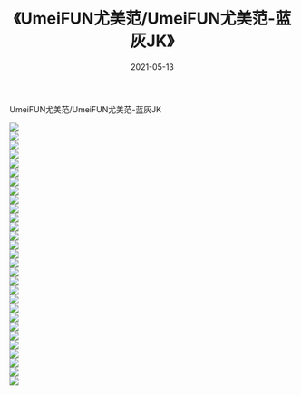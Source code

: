 ﻿---
layout: post
title:  《UmeiFUN尤美范/UmeiFUN尤美范-蓝灰JK》
date:   2021-05-13
img: http://img.660000.xyz/Sharelink/网络美图/2021/UmeiFUN尤美范/UmeiFUN尤美范-蓝灰JK/000.jpg
categories: [美女, 清纯, 唯美]
---

UmeiFUN尤美范/UmeiFUN尤美范-蓝灰JK

 ![](http://img.660000.xyz/Sharelink/网络美图/2021/UmeiFUN尤美范/UmeiFUN尤美范-蓝灰JK/001.jpg) <br>![](http://img.660000.xyz/Sharelink/网络美图/2021/UmeiFUN尤美范/UmeiFUN尤美范-蓝灰JK/002.jpg) <br>![](http://img.660000.xyz/Sharelink/网络美图/2021/UmeiFUN尤美范/UmeiFUN尤美范-蓝灰JK/003.jpg) <br>![](http://img.660000.xyz/Sharelink/网络美图/2021/UmeiFUN尤美范/UmeiFUN尤美范-蓝灰JK/004.jpg) <br>![](http://img.660000.xyz/Sharelink/网络美图/2021/UmeiFUN尤美范/UmeiFUN尤美范-蓝灰JK/005.jpg) <br>![](http://img.660000.xyz/Sharelink/网络美图/2021/UmeiFUN尤美范/UmeiFUN尤美范-蓝灰JK/006.jpg) <br>![](http://img.660000.xyz/Sharelink/网络美图/2021/UmeiFUN尤美范/UmeiFUN尤美范-蓝灰JK/007.jpg) <br>![](http://img.660000.xyz/Sharelink/网络美图/2021/UmeiFUN尤美范/UmeiFUN尤美范-蓝灰JK/008.jpg) <br>![](http://img.660000.xyz/Sharelink/网络美图/2021/UmeiFUN尤美范/UmeiFUN尤美范-蓝灰JK/009.jpg) <br>![](http://img.660000.xyz/Sharelink/网络美图/2021/UmeiFUN尤美范/UmeiFUN尤美范-蓝灰JK/010.jpg) <br>![](http://img.660000.xyz/Sharelink/网络美图/2021/UmeiFUN尤美范/UmeiFUN尤美范-蓝灰JK/011.jpg) <br>![](http://img.660000.xyz/Sharelink/网络美图/2021/UmeiFUN尤美范/UmeiFUN尤美范-蓝灰JK/012.jpg) <br>![](http://img.660000.xyz/Sharelink/网络美图/2021/UmeiFUN尤美范/UmeiFUN尤美范-蓝灰JK/013.jpg) <br>![](http://img.660000.xyz/Sharelink/网络美图/2021/UmeiFUN尤美范/UmeiFUN尤美范-蓝灰JK/014.jpg) <br>![](http://img.660000.xyz/Sharelink/网络美图/2021/UmeiFUN尤美范/UmeiFUN尤美范-蓝灰JK/015.jpg) <br>![](http://img.660000.xyz/Sharelink/网络美图/2021/UmeiFUN尤美范/UmeiFUN尤美范-蓝灰JK/016.jpg) <br>![](http://img.660000.xyz/Sharelink/网络美图/2021/UmeiFUN尤美范/UmeiFUN尤美范-蓝灰JK/017.jpg) <br>![](http://img.660000.xyz/Sharelink/网络美图/2021/UmeiFUN尤美范/UmeiFUN尤美范-蓝灰JK/018.jpg) <br>![](http://img.660000.xyz/Sharelink/网络美图/2021/UmeiFUN尤美范/UmeiFUN尤美范-蓝灰JK/019.jpg) <br>![](http://img.660000.xyz/Sharelink/网络美图/2021/UmeiFUN尤美范/UmeiFUN尤美范-蓝灰JK/020.jpg) <br>![](http://img.660000.xyz/Sharelink/网络美图/2021/UmeiFUN尤美范/UmeiFUN尤美范-蓝灰JK/021.jpg) <br>![](http://img.660000.xyz/Sharelink/网络美图/2021/UmeiFUN尤美范/UmeiFUN尤美范-蓝灰JK/022.jpg) <br>![](http://img.660000.xyz/Sharelink/网络美图/2021/UmeiFUN尤美范/UmeiFUN尤美范-蓝灰JK/023.jpg) <br>![](http://img.660000.xyz/Sharelink/网络美图/2021/UmeiFUN尤美范/UmeiFUN尤美范-蓝灰JK/024.jpg) <br>![](http://img.660000.xyz/Sharelink/网络美图/2021/UmeiFUN尤美范/UmeiFUN尤美范-蓝灰JK/025.jpg) <br>![](http://img.660000.xyz/Sharelink/网络美图/2021/UmeiFUN尤美范/UmeiFUN尤美范-蓝灰JK/026.jpg) <br>![](http://img.660000.xyz/Sharelink/网络美图/2021/UmeiFUN尤美范/UmeiFUN尤美范-蓝灰JK/027.jpg) <br>![](http://img.660000.xyz/Sharelink/网络美图/2021/UmeiFUN尤美范/UmeiFUN尤美范-蓝灰JK/028.jpg) <br>![](http://img.660000.xyz/Sharelink/网络美图/2021/UmeiFUN尤美范/UmeiFUN尤美范-蓝灰JK/029.jpg) <br>